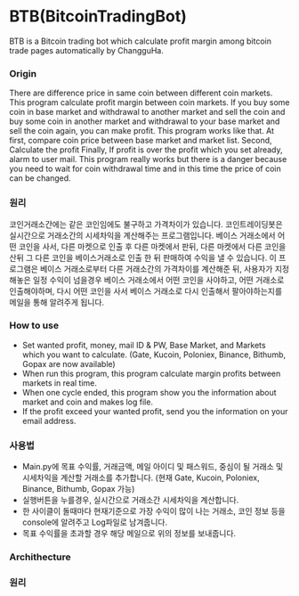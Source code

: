 # BTB(BitcoinTradingBot)

BTB is a Bitcoin trading bot which calculate profit margin among bitcoin trade pages automatically by ChangguHa.

### Origin
There are difference price in same coin between different coin markets.
This program calculate profit margin between coin markets.
If you buy some coin in base market and withdrawal to another market and sell the coin and buy some coin in another market and withdrawal to your base market and sell the coin again, you can make profit.
This program works like that.
At first, compare coin price between base market and market list.
Second, Calculate the profit
Finally, If profit is over the profit which you set already, alarm to user mail.
This program really works but there is a danger because you need to wait for coin withdrawal time and in this time the price of coin can be changed.
### 원리
코인거래소간에는 같은 코인임에도 불구하고 가격차이가 있습니다.
코인트레이딩봇은 실시간으로 거래소간의 시세차익을 계산해주는 프로그램입니다.
베이스 거래소에서 어떤 코인을 사서, 다른 마켓으로 인출 후 다른 마켓에서 판뒤, 다른 마켓에서 다른 코인을 산뒤 그 다른 코인을 베이스거래소로 인출 한 뒤 판매하여 수익을 낼 수 있습니다.
이 프로그램은 베이스 거래소로부터 다른 거래소간의 가격차이를 계산해준 뒤, 사용자가 지정해놓은 일정 수익이 넘을경우 베이스 거래소에서 어떤 코인을 사야하고, 어떤 거래소로 인출해야하며, 다시 어떤 코인을 사서 베이스 거래소로 다시 인출해서 팔아야하는지를 메일을 통해 알려주게 됩니다.

### How to use
* Set wanted profit, money, mail ID & PW, Base Market, and Markets which you want to calculate.
(Gate, Kucoin, Poloniex, Binance, Bithumb, Gopax are now available)
* When run this program, this program calculate margin profits between markets in real time.
* When one cycle ended, this program show you the information about market and coin and makes log file.
* If the profit exceed your wanted profit, send you the information on your email address.
### 사용법
* Main.py에 목표 수익률, 거래금액, 메일 아이디 및 패스워드, 중심이 될 거래소 및 시세차익을 계산할 거래소를 추가합니다.
(현재 Gate, Kucoin, Poloniex, Binance, Bithumb, Gopax 가능)
* 실행버튼을 누를경우, 실시간으로 거래소간 시세차익을 계산합니다.
* 한 사이클이 돌때마다 현재기준으로 가장 수익이 많이 나는 거래소, 코인 정보 등을 console에 알려주고 Log파일로 남겨줍니다.
* 목표 수익률을 초과할 경우 해당 메일으로 위의 정보를 보내줍니다.

### Archithecture
### 원리


